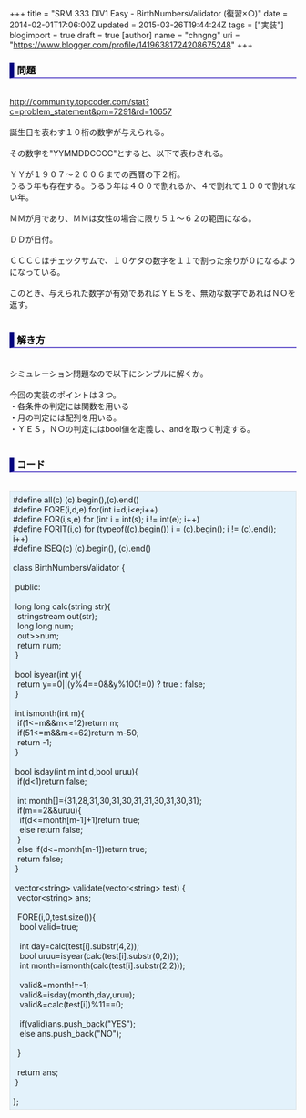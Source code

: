 +++
title = "SRM 333 DIV1 Easy - BirthNumbersValidator (復習×○)"
date = 2014-02-01T17:06:00Z
updated = 2015-03-26T19:44:24Z
tags = ["実装"]
blogimport = true
draft = true
[author]
	name = "chngng"
	uri = "https://www.blogger.com/profile/14196381724208675248"
+++

<div dir="ltr" style="text-align: left;" trbidi="on"><h3 style="border-bottom: 2px solid slateblue; border-left: 8px solid navy; color: black; padding: 0px 0px 1px 5px;">問題 </h3><br /><a href="http://community.topcoder.com/stat?c=problem_statement&amp;pm=7291&amp;rd=10657" target="_blank">http://community.topcoder.com/stat?c=problem_statement&amp;pm=7291&amp;rd=10657</a><br /><br />誕生日を表わす１０桁の数字が与えられる。<br /><br />その数字を"YYMMDDCCCC"とすると、以下で表わされる。<br /><br />ＹＹが１９０７～２００６までの西暦の下２桁。<br />うるう年も存在する。うるう年は４００で割れるか、４で割れて１００で割れない年。<br /><br />ＭＭが月であり、ＭＭは女性の場合に限り５１～６２の範囲になる。<br /><br />ＤＤが日付。<br /><br />ＣＣＣＣはチェックサムで、１０ケタの数字を１１で割った余りが０になるようになっている。<br /><br />このとき、与えられた数字が有効であればＹＥＳを、無効な数字であればＮＯを返す。<br /><br /><h3 style="border-bottom: 2px solid slateblue; border-left: 8px solid navy; color: black; padding: 0px 0px 1px 5px;">解き方 </h3><br />シミュレーション問題なので以下にシンプルに解くか。<br /><br />今回の実装のポイントは３つ。<br />・各条件の判定には関数を用いる<br />・月の判定には配列を用いる。<br />・ＹＥＳ，ＮＯの判定にはbool値を定義し、andを取って判定する。<br /><br /><h3 style="border-bottom: 2px solid slateblue; border-left: 8px solid navy; color: black; padding: 0px 0px 1px 5px;">コード </h3><br /><div style="background-color: #e3f2fb; border: 1px dotted #CCCCCC; padding: 5px;">#define all(c) (c).begin(),(c).end()<br />#define FORE(i,d,e) for(int i=d;i&lt;e;i++)<br />#define FOR(i,s,e) for (int i = int(s); i != int(e); i++)<br />#define FORIT(i,c) for (typeof((c).begin()) i = (c).begin(); i != (c).end(); i++)<br />#define ISEQ(c) (c).begin(), (c).end()<br /><br />class BirthNumbersValidator {<br /><br /><span class="Apple-tab-span" style="white-space: pre;"> </span>public:<br /><br /><span class="Apple-tab-span" style="white-space: pre;"> </span>long long calc(string str){<br /><span class="Apple-tab-span" style="white-space: pre;">  </span>stringstream out(str);<br /><span class="Apple-tab-span" style="white-space: pre;">  </span>long long num;<br /><span class="Apple-tab-span" style="white-space: pre;">  </span>out&gt;&gt;num;<br /><span class="Apple-tab-span" style="white-space: pre;">  </span>return num;<br /><span class="Apple-tab-span" style="white-space: pre;"> </span>}<br /><br /><span class="Apple-tab-span" style="white-space: pre;"> </span>bool isyear(int y){<br /><span class="Apple-tab-span" style="white-space: pre;">  </span>return y==0||(y%4==0&amp;&amp;y%100!=0) ? true : false;<br /><span class="Apple-tab-span" style="white-space: pre;"> </span>}<br /><br /><span class="Apple-tab-span" style="white-space: pre;"> </span>int ismonth(int m){<br /><span class="Apple-tab-span" style="white-space: pre;">  </span>if(1&lt;=m&amp;&amp;m&lt;=12)return m;<br /><span class="Apple-tab-span" style="white-space: pre;">  </span>if(51&lt;=m&amp;&amp;m&lt;=62)return m-50;<br /><span class="Apple-tab-span" style="white-space: pre;">  </span>return -1;<br /><span class="Apple-tab-span" style="white-space: pre;"> </span>}<br /><br /><span class="Apple-tab-span" style="white-space: pre;"> </span>bool isday(int m,int d,bool uruu){<br /><span class="Apple-tab-span" style="white-space: pre;">  </span>if(d&lt;1)return false;<br /><br /><span class="Apple-tab-span" style="white-space: pre;">  </span>int month[]={31,28,31,30,31,30,31,31,30,31,30,31};<br /><span class="Apple-tab-span" style="white-space: pre;">  </span>if(m==2&amp;&amp;uruu){<br /><span class="Apple-tab-span" style="white-space: pre;">   </span>if(d&lt;=month[m-1]+1)return true;<br /><span class="Apple-tab-span" style="white-space: pre;">   </span>else return false;<br /><span class="Apple-tab-span" style="white-space: pre;">  </span>}<br /><span class="Apple-tab-span" style="white-space: pre;">  </span>else if(d&lt;=month[m-1])return true;<br /><span class="Apple-tab-span" style="white-space: pre;">  </span>return false;<br /><span class="Apple-tab-span" style="white-space: pre;"> </span>}<br /><br /><span class="Apple-tab-span" style="white-space: pre;"> </span>vector&lt;string&gt; validate(vector&lt;string&gt; test) {<br /><span class="Apple-tab-span" style="white-space: pre;">  </span>vector&lt;string&gt; ans;<br /><br /><span class="Apple-tab-span" style="white-space: pre;">  </span>FORE(i,0,test.size()){<br /><span class="Apple-tab-span" style="white-space: pre;">   </span>bool valid=true;<br /><br /><span class="Apple-tab-span" style="white-space: pre;">   </span>int day=calc(test[i].substr(4,2));<br /><span class="Apple-tab-span" style="white-space: pre;">   </span>bool uruu=isyear(calc(test[i].substr(0,2)));<br /><span class="Apple-tab-span" style="white-space: pre;">   </span>int month=ismonth(calc(test[i].substr(2,2)));<br /><br /><span class="Apple-tab-span" style="white-space: pre;">   </span>valid&amp;=month!=-1;<br /><span class="Apple-tab-span" style="white-space: pre;">   </span>valid&amp;=isday(month,day,uruu);<br /><span class="Apple-tab-span" style="white-space: pre;">   </span>valid&amp;=calc(test[i])%11==0;<br /><br /><span class="Apple-tab-span" style="white-space: pre;">   </span>if(valid)ans.push_back("YES");<br /><span class="Apple-tab-span" style="white-space: pre;">   </span>else ans.push_back("NO");<br /><br /><span class="Apple-tab-span" style="white-space: pre;">  </span>}<br /><br /><span class="Apple-tab-span" style="white-space: pre;">  </span>return ans;<br /><span class="Apple-tab-span" style="white-space: pre;"> </span>}<br /><br />};</div></div>
